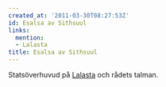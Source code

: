 ```yaml
---
created_at: '2011-03-30T08:27:53Z'
id: Esalsa av Sithsuul
links:
  mention:
  - Lalasta
title: Esalsa av Sithsuul
---
```


Statsöverhuvud på [Lalasta] och rådets talman.

  [Lalasta]: Lalasta